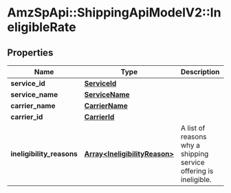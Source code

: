 # AmzSpApi::ShippingApiModelV2::IneligibleRate

## Properties
Name | Type | Description | Notes
------------ | ------------- | ------------- | -------------
**service_id** | [**ServiceId**](ServiceId.md) |  | 
**service_name** | [**ServiceName**](ServiceName.md) |  | 
**carrier_name** | [**CarrierName**](CarrierName.md) |  | 
**carrier_id** | [**CarrierId**](CarrierId.md) |  | 
**ineligibility_reasons** | [**Array&lt;IneligibilityReason&gt;**](IneligibilityReason.md) | A list of reasons why a shipping service offering is ineligible. | 

